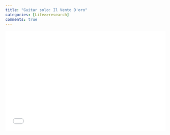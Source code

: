 ```yaml
---
title: "Guitar solo: Il Vento D'oro"
categories: [Life>>research]
comments: true
---
```


<iframe width="100%" height="315" src="//player.bilibili.com/player.html?aid=248282968&bvid=BV1mv411G7i8&cid=346325615&page=1" scrolling="no" border="0" frameborder="no" framespacing="0" allowfullscreen="true"> </iframe>